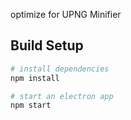optimize for UPNG Minifier

## Build Setup

``` bash
# install dependencies
npm install

# start an electron app
npm start

```
